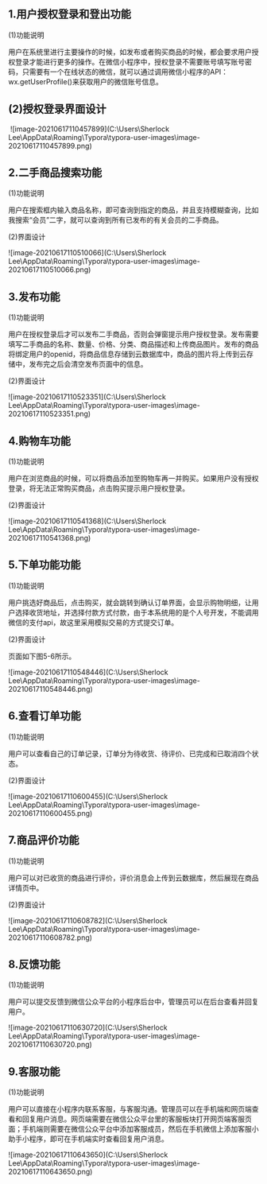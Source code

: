 ## 1.用户授权登录和登出功能

(1)功能说明

用户在系统里进行主要操作的时候，如发布或者购买商品的时候，都会要求用户授权登录才能进行更多的操作。在微信小程序中，授权登录不需要账号填写账号密码，只需要有一个在线状态的微信，就可以通过调用微信小程序的API：wx.getUserProfile()来获取用户的微信账号信息。

## (2)授权登录界面设计



​                               ![image-20210617110457899](C:\Users\Sherlock Lee\AppData\Roaming\Typora\typora-user-images\image-20210617110457899.png)



## 2.二手商品搜索功能

(1)功能说明

用户在搜索框内输入商品名称，即可查询到指定的商品，并且支持模糊查询，比如我搜索“会员”二字，就可以查询到所有已发布的有关会员的二手商品。

(2)界面设计

![image-20210617110510066](C:\Users\Sherlock Lee\AppData\Roaming\Typora\typora-user-images\image-20210617110510066.png)

 







## 3.发布功能

(1)功能说明

用户在授权登录后才可以发布二手商品，否则会弹窗提示用户授权登录。发布需要填写二手商品的名称、数量、价格、分类、商品描述和上传商品图片。发布的商品将绑定用户的openid，将商品信息存储到云数据库中，商品的图片将上传到云存储中，发布完之后会清空发布页面中的信息。

(2)界面设计

![image-20210617110523351](C:\Users\Sherlock Lee\AppData\Roaming\Typora\typora-user-images\image-20210617110523351.png)





## 4.购物车功能

(1)功能说明

用户在浏览商品的时候，可以将商品添加至购物车再一并购买。如果用户没有授权登录，将无法正常购买商品，点击购买提示用户授权登录。

(2)界面设计

![image-20210617110541368](C:\Users\Sherlock Lee\AppData\Roaming\Typora\typora-user-images\image-20210617110541368.png)

## 5.下单功能功能

(1)功能说明

用户挑选好商品后，点击购买，就会跳转到确认订单界面，会显示购物明细，让用户选择收货地址，并选择付款方式付款，由于本系统用的是个人号开发，不能调用微信的支付api，故这里采用模拟交易的方式提交订单。

(2)界面设计

页面如下图5-6所示。

 ![image-20210617110548446](C:\Users\Sherlock Lee\AppData\Roaming\Typora\typora-user-images\image-20210617110548446.png)



## 6.查看订单功能

(1)功能说明

用户可以查看自己的订单记录，订单分为待收货、待评价、已完成和已取消四个状态。

(2)界面设计

![image-20210617110600455](C:\Users\Sherlock Lee\AppData\Roaming\Typora\typora-user-images\image-20210617110600455.png)



## 7.商品评价功能

(1)功能说明

用户可以对已收货的商品进行评价，评价消息会上传到云数据库，然后展现在商品详情页中。

(2)界面设计



 ![image-20210617110608782](C:\Users\Sherlock Lee\AppData\Roaming\Typora\typora-user-images\image-20210617110608782.png)

## 8.反馈功能

(1)功能说明

用户可以提交反馈到微信公众平台的小程序后台中，管理员可以在后台查看并回复用户。



 

![image-20210617110630720](C:\Users\Sherlock Lee\AppData\Roaming\Typora\typora-user-images\image-20210617110630720.png)



## 9.客服功能

(1)功能说明

用户可以直接在小程序内联系客服，与客服沟通。管理员可以在手机端和网页端查看和回复用户消息。网页端需要在微信公众平台里的客服板块打开网页端客服页面；手机端则需要在微信公众平台中添加客服成员，然后在手机微信上添加客服小助手小程序，即可在手机端实时查看回复用户消息。

![image-20210617110643650](C:\Users\Sherlock Lee\AppData\Roaming\Typora\typora-user-images\image-20210617110643650.png)


